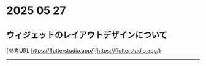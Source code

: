 # 2025 05 27
## ウィジェットのレイアウトデザインについて

[参考URL https://flutterstudio.app/](https://flutterstudio.app/)
___